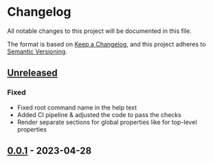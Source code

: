 # Changelog

All notable changes to this project will be documented in this file.

The format is based on [Keep a Changelog](https://keepachangelog.com/en/1.0.0/),
and this project adheres to [Semantic Versioning](https://semver.org/spec/v2.0.0.html).



## [Unreleased]

### Fixed

- Fixed root command name in the help text
- Added CI pipeline & adjusted the code to pass the checks
- Render separate sections for global properties like for top-level properties

## [0.0.1] - 2023-04-28



[Unreleased]: https://github.com/giantswarm/schemadocs/compare/v0.0.1...HEAD
[0.0.1]: https://github.com/giantswarm/schemadocs/releases/tag/v0.0.1
